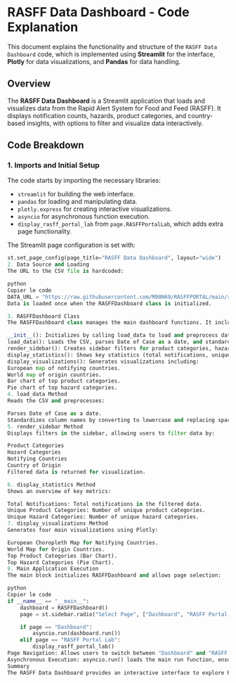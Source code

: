 # RASFF Data Dashboard - Code Explanation

This document explains the functionality and structure of the `RASFF Data Dashboard` code, which is implemented using **Streamlit** for the interface, **Plotly** for data visualizations, and **Pandas** for data handling.

## Overview

The **RASFF Data Dashboard** is a Streamlit application that loads and visualizes data from the Rapid Alert System for Food and Feed (RASFF). It displays notification counts, hazards, product categories, and country-based insights, with options to filter and visualize data interactively.

## Code Breakdown

### 1. Imports and Initial Setup

The code starts by importing the necessary libraries:
- `streamlit` for building the web interface.
- `pandas` for loading and manipulating data.
- `plotly.express` for creating interactive visualizations.
- `asyncio` for asynchronous function execution.
- `display_rasff_portal_lab` from `page.RASFFPortalLab`, which adds extra page functionality.

The Streamlit page configuration is set with:
```python
st.set_page_config(page_title="RASFF Data Dashboard", layout="wide")
2. Data Source and Loading
The URL to the CSV file is hardcoded:

python
Copier le code
DATA_URL = "https://raw.githubusercontent.com/M00N69/RASFFPORTAL/main/rasff_%202020TO30OCT2024.csv"
Data is loaded once when the RASFFDashboard class is initialized.

3. RASFFDashboard Class
The RASFFDashboard class manages the main dashboard functions. It includes:

__init__(): Initializes by calling load_data to load and preprocess data.
load_data(): Loads the CSV, parses Date of Case as a date, and standardizes column names.
render_sidebar(): Creates sidebar filters for product categories, hazard types, notifying countries, and origin countries. Filters data based on selections.
display_statistics(): Shows key statistics (total notifications, unique product categories, and hazards).
display_visualizations(): Generates visualizations including:
European map of notifying countries.
World map of origin countries.
Bar chart of top product categories.
Pie chart of top hazard categories.
4. load_data Method
Reads the CSV and preprocesses:

Parses Date of Case as a date.
Standardizes column names by converting to lowercase and replacing spaces with underscores.
5. render_sidebar Method
Displays filters in the sidebar, allowing users to filter data by:

Product Categories
Hazard Categories
Notifying Countries
Country of Origin
Filtered data is returned for visualization.

6. display_statistics Method
Shows an overview of key metrics:

Total Notifications: Total notifications in the filtered data.
Unique Product Categories: Number of unique product categories.
Unique Hazard Categories: Number of unique hazard categories.
7. display_visualizations Method
Generates four main visualizations using Plotly:

European Choropleth Map for Notifying Countries.
World Map for Origin Countries.
Top Product Categories (Bar Chart).
Top Hazard Categories (Pie Chart).
8. Main Application Execution
The main block initializes RASFFDashboard and allows page selection:

python
Copier le code
if __name__ == "__main__":
    dashboard = RASFFDashboard()
    page = st.sidebar.radio("Select Page", ["Dashboard", "RASFF Portal Lab"])

    if page == "Dashboard":
        asyncio.run(dashboard.run())
    elif page == "RASFF Portal Lab":
        display_rasff_portal_lab()
Page Navigation: Allows users to switch between "Dashboard" and "RASFF Portal Lab".
Asynchronous Execution: asyncio.run() loads the main run function, ensuring efficient loading.
Summary
The RASFF Data Dashboard provides an interactive interface to explore RASFF data. With filters, statistical summaries, and visualizations, it helps users gain insights into notifications across countries and product categories. The modular code structure improves readability, maintainability, and extensibility.
